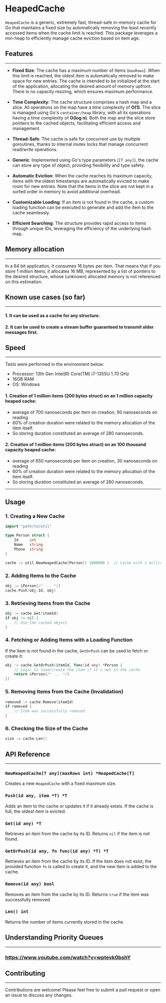 # HeapedCache

`HeapedCache` is a generic, extremely fast, thread-safe in-memory cache for Go that maintains a fixed size by automatically removing the least recently accessed items when the cache limit is reached. This package leverages a min-heap to efficiently manage cache eviction based on item age.

## Features

---
- **Fixed Size**: The cache has a maximum number of items (`maxRows`). When this limit is reached, the oldest item is automatically removed to make space for new entries. The cache is intended to be initialized at the start of the application, allocating the desired amount of memory upfront. There is no capacity resizing, which ensures maximum performance.
<br><br>
- **Time Complexity**: The cache structure comprises a hash map and a slice. All operations on the map have a time complexity of **O(1)**. The slice is managed using Go's `container/heap` library, with all its operations having a time complexity of **O(log n)**. Both the map and the slice store pointers to the cached objects, facilitating efficient access and management.
  <br><br>
- **Thread-Safe**: The cache is safe for concurrent use by multiple goroutines, thanks to internal mutex locks that manage concurrent read/write operations.
  <br><br>
- **Generic**: Implemented using Go's type parameters (`[T any]`), the cache can store any type of object, providing flexibility and type safety.
  <br><br>
- **Automatic Eviction**: When the cache reaches its maximum capacity, items with the oldest timestamps are automatically evicted to make room for new entries. Note that the items in the slice are not kept in a sorted order in memory to avoid additional overhead.
  <br><br>
- **Customizable Loading**: If an item is not found in the cache, a custom loading function can be executed to generate and add the item to the cache seamlessly.
  <br><br>
- **Efficient Searching**: The structure provides rapid access to items through unique IDs, leveraging the efficiency of the underlying hash map.


## Memory allocation

---
In a 64 bit application, it consumes 16 bytes per item. That means that if you store 1 million items, it allocates 16 MB, represented by a list of pointers to the desired structure, whose (unknown) allocated memory is not referenced on this estimation.  

## Known use cases (so far)

---
#### 1. It can be used as a cache for any structure.

#### 2. It can be used to create a stream buffer guaranteed to transmit older messages first.

## Speed

---
Tests were performed in the environment below:

- Processor: 13th Gen Intel(R) Core(TM) i7-1355U   1.70 GHz
- 16GB RAM
- OS: Windows

#### 1. Creation of 1 million items (200 bytes struct) on an 1 million capacity heaped cache: 
 
- average of 700 nanoseconds per item on creation, 90 nanoseconds on reading
- 60% of creation duration were related to the memory allocation of the item itself. 
- So storing duration constituted an average of 280 nanoseconds.

#### 2. Creation of 1 million items (200 bytes struct) on an 100 thousand capacity heaped cache:

- average of 650 nanoseconds per item on creation, 30 nanoseconds on reading
- 60% of creation duration were related to the memory allocation of the item itself.
- So storing duration constituted an average of 260 nanoseconds.

---
## Usage

### 1. Creating a New Cache

```go
import "path/to/util"

type Person struct {
    Id     int
    Name   string
    Phone  string
}

cache := util.NewHeapedCache[Person]( 1000000 )  // Cache with 1 million items
```

### 2. Adding Items to the Cache

```go
obj := &Person{/* ... */}
cache.Push(obj.Id, obj)
```

### 3. Retrieving Items from the Cache

```go
obj := cache.Get(itemId)
if obj != nil {
    // Use the cached object
}
```

### 4. Fetching or Adding Items with a Loading Function

If the item is not found in the cache, `GetOrPush` can be used to fetch or create it:

```go
obj := cache.GetOrPush(itemId, func(id any) *Person {
    // Logic to load/create the item if it's not in the cache
    return &Person{/* ... */}
})
```

### 5. Removing Items from the Cache (Invalidation)

```go
removed := cache.Remove(itemId)
if removed {
    // Item was successfully removed
}
```

### 6. Checking the Size of the Cache

```go
size := cache.Len()
```

## API Reference

---
### `NewHeapedCache[T any](maxRows int) *HeapedCache[T]`
Creates a new `HeapedCache` with a fixed maximum size.

### `Push(id any, item *T) *T`
Adds an item to the cache or updates it if it already exists. If the cache is full, the oldest item is evicted.

### `Get(id any) *T`
Retrieves an item from the cache by its ID. Returns `nil` if the item is not found.

### `GetOrPush(id any, fn func(id any) *T) *T`
Retrieves an item from the cache by its ID. If the item does not exist, the provided function `fn` is called to create it, and the new item is added to the cache.

### `Remove(id any) bool`
Removes an item from the cache by its ID. Returns `true` if the item was successfully removed.

### `Len() int`
Returns the number of items currently stored in the cache.

## Understanding Priority Queues

---

### https://www.youtube.com/watch?v=wptevk0bshY

## Contributing

---
Contributions are welcome! Please feel free to submit a pull request or open an issue to discuss any changes.
